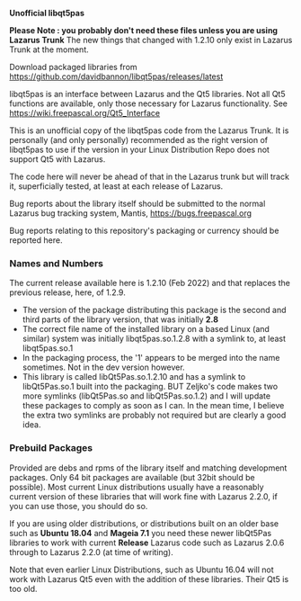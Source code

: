 **Unofficial libqt5pas**

**Please Note : you probably don't need these files unless you are using Lazarus Trunk** The new things that changed with 1.2.10 only exist in Lazarus Trunk at the moment. 

Download packaged libraries from https://github.com/davidbannon/libqt5pas/releases/latest

libqt5pas is an interface between Lazarus and the Qt5 libraries.  Not all Qt5 functions are available, only those necessary for Lazarus functionality. See https://wiki.freepascal.org/Qt5_Interface

This is an unofficial copy of the libqt5pas code from the Lazarus Trunk. It is personally (and only personally) recommended as the right version of libqt5pas to use if the version in your Linux Distribution Repo does not support Qt5 with Lazarus.

The code here will never be ahead of that in the Lazarus trunk but will track it, superficially tested, at least at each release of Lazarus.

Bug reports about the library itself should be submitted to the normal Lazarus bug tracking system, Mantis, https://bugs.freepascal.org

Bug reports relating to this repository's packaging or currency should be reported here.


### Names and Numbers

The current release available here is 1.2.10 (Feb 2022) and that replaces the previous release, here, of 1.2.9.


* The version of the package distributing this package is the second and third parts of the library version, that was initially **2.8**
* The correct file name of the installed library on a based Linux (and similar) system was initially  libqt5pas.so.1.2.8 with a symlink to, at least libqt5pas.so.1
* In the packaging process, the '1' appears to be merged into the name sometimes. Not in the dev version however.
* This library is called libQt5Pas.so.1.2.10 and has a symlink to libQt5Pas.so.1 built into the packaging. BUT Zeljko's code makes two more symlinks (libQt5Pas.so and libQt5Pas.so.1.2) and I will update these packages to comply as soon as I can. In the mean time, I believe the extra two symlinks are probably not required but are clearly a good idea.


### Prebuild Packages
Provided are debs and rpms of the library itself and matching development packages.  Only 64 bit packages are available (but 32bit should be possible). Most current Linux distributions usually have a reasonably current version of these libraries that will work fine with Lazarus 2.2.0, if you can use those, you should do so. 

If you are using older distributions, or distributions built on an older base such as **Ubuntu 18.04** and **Mageia 7.1** you need these newer libQt5Pas libraries to work with current **Release** Lazarus code such as Lazarus 2.0.6 through to Lazarus 2.2.0 (at time of writing). 
  
Note that even earlier Linux Distributions, such as Ubuntu 16.04 will not work with Lazarus Qt5 even with the addition of these libraries. Their Qt5 is too old. 


